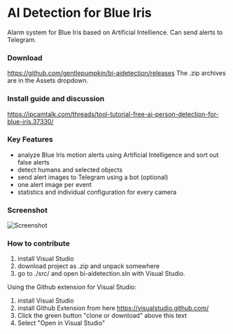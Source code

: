 # AI Detection for Blue Iris
Alarm system for Blue Iris based on Artificial Intellience. Can send alerts to Telegram.

### Download
https://github.com/gentlepumpkin/bi-aidetection/releases
The .zip archives are in the Assets dropdown.

### Install guide and discussion
https://ipcamtalk.com/threads/tool-tutorial-free-ai-person-detection-for-blue-iris.37330/

### Key Features
- analyze Blue Iris motion alerts using Artificial Intelligence and sort out false alerts
- detect humans and selected objects
- send alert images to Telegram using a bot (optional)
- one alert image per event
- statistics and individual configuration for every camera

### Screenshot
![Screenshot](https://ipcamtalk.com/attachments/processing1-53-png.44807/)

### How to contribute
1. install Visual Studio
2. download project as .zip and unpack somewhere
3. go to ./src/ and open bi-aidetection.sln with Visual Studio.

Using the Github extension for Visual Studio:
1. install Visual Studio
1. install Github Extension from here https://visualstudio.github.com/
2. Click the green button "clone or download" above this text
3. Select "Open in Visual Studio"
